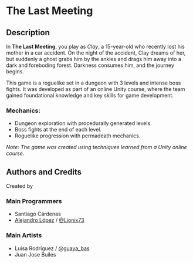 # The Last Meeting

## Description
In **The Last Meeting**, you play as *Clay*, a 15-year-old who recently lost his mother in a car accident. On the night of the accident, Clay dreams of her, but suddenly a ghost grabs him by the ankles and drags him away into a dark and foreboding forest. Darkness consumes him, and the journey begins.

This game is a roguelike set in a dungeon with 3 levels and intense boss fights. It was developed as part of an online Unity course, where the team gained foundational knowledge and key skills for game development.

### Mechanics:
- Dungeon exploration with procedurally generated levels.
- Boss fights at the end of each level.
- Roguelike progression with permadeath mechanics.

*Note: The game was created using techniques learned from a Unity online course.*

## Authors and Credits
Created by 

### Main Programmers
- Santiago Cárdenas
- [Alejandro López](www.linkedin.com/in/alejandro-lopez-ramirez-34479b2a1) / [@Lionix73](https://x.com/Lionix73/)

### Main Artists
- Luisa Rodríguez / [@guaya_bas](https://www.instagram.com/guaya_bas/)
- Juan Jose Builes
